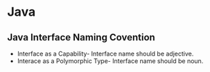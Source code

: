 # Java
## Java Interface Naming Covention
- Interface as a Capability- Interface name should be adjective.
- Interace as a Polymorphic Type- Interface name should be noun.
